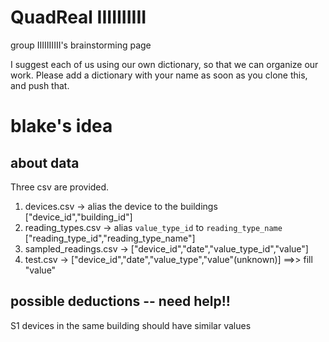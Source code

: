 # QuadReal IIIIIIIIII
group IIIIIIIIII's brainstorming page

I suggest each of us using our own dictionary, so that we can organize our work.
Please add a dictionary with your name as soon as you clone this, and push that.

# blake's idea
## about data
Three csv are provided.
1. devices.csv -> alias the device to the buildings ["device_id","building_id"]
2. reading_types.csv -> alias `value_type_id` to `reading_type_name` ["reading_type_id","reading_type_name"]
3. sampled_readings.csv -> ["device_id","date","value_type_id","value"]
4. test.csv -> ["device_id","date","value_type","value"(unknown)] ==>> fill "value"

## possible deductions -- need help!!
S1 devices in the same building should have similar values
